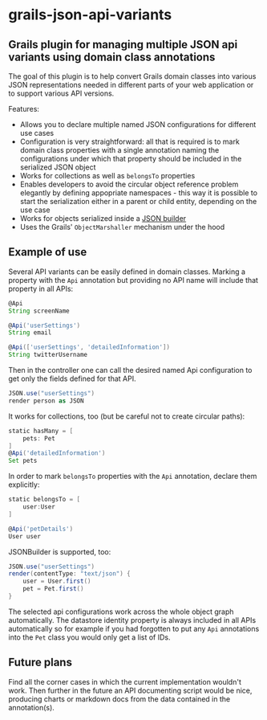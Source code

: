 grails-json-api-variants
========================

## Grails plugin for managing multiple JSON api variants using domain class annotations

The goal of this plugin is to help convert Grails domain classes into various
JSON representations needed in different parts of your web application or to 
support various API versions. 

Features:

 - Allows you to declare multiple named JSON configurations for different use cases
 - Configuration is very straightforward: all that is required is to mark domain class
   properties with a single annotation naming the configurations under which that 
   property should be included in the serialized JSON object
 - Works for collections as well as `belongsTo` properties
 - Enables developers to avoid the circular object reference problem elegantly by
   defining appopriate namespaces - this way it is possible to start the serialization
   either in a parent or child entity, depending on the use case
 - Works for objects serialized inside a [JSON builder](http://grails.org/doc/latest/guide/theWebLayer.html#moreOnJSONBuilder)
 - Uses the Grails' `ObjectMarshaller` mechanism under the hood

## Example of use

Several API variants can be easily defined in domain classes. Marking a property with the `Api` annotation but providing no API name will
include that property in all APIs:

```groovy
@Api
String screenName

@Api('userSettings')
String email

@Api(['userSettings', 'detailedInformation'])
String twitterUsername
```

Then in the controller one can call the desired named Api configuration to get only
the fields defined for that API. 

```groovy
JSON.use("userSettings")
render person as JSON
```

It works for collections, too (but be careful not to create circular paths):

```groovy
static hasMany = [
	pets: Pet
]
@Api('detailedInformation')
Set pets
```

In order to mark `belongsTo` properties with the `Api` annotation, declare them explicitly:

```groovy
static belongsTo = [
	user:User
]

@Api('petDetails') 
User user
```

JSONBuilder is supported, too:

```groovy
JSON.use("userSettings")
render(contentType: "text/json") {
    user = User.first()
    pet = Pet.first()
}
```

The selected api configurations work across the whole object graph automatically. The 
datastore identity property is always included in all APIs automatically so for
example if you had forgotten to put any `Api` annotations into the `Pet` class
you would only get a list of IDs.


## Future plans

Find all the corner cases in which the current implementation wouldn't work. Then further
in the future an API documenting script would be nice, producing charts or 
markdown docs from the data contained in the annotation(s).